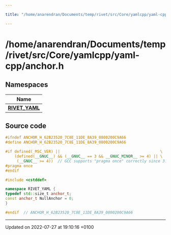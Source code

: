 ```yaml
---

title: "/home/anarendran/Documents/temp/rivet/src/Core/yamlcpp/yaml-cpp/anchor.h"

---
```


# /home/anarendran/Documents/temp/rivet/src/Core/yamlcpp/yaml-cpp/anchor.h



## Namespaces

| Name           |
| -------------- |
| **[RIVET_YAML](http://example.org/namespaces/namespacerivet__yaml/)**  |




## Source code

```cpp
#ifndef ANCHOR_H_62B23520_7C8E_11DE_8A39_0800200C9A66
#define ANCHOR_H_62B23520_7C8E_11DE_8A39_0800200C9A66

#if defined(_MSC_VER) ||                                            \
    (defined(__GNUC__) && (__GNUC__ == 3 && __GNUC_MINOR__ >= 4) || \
     (__GNUC__ >= 4))  // GCC supports "pragma once" correctly since 3.4
#pragma once
#endif

#include <cstddef>

namespace RIVET_YAML {
typedef std::size_t anchor_t;
const anchor_t NullAnchor = 0;
}

#endif  // ANCHOR_H_62B23520_7C8E_11DE_8A39_0800200C9A66
```


-------------------------------

Updated on 2022-07-27 at 19:10:16 +0100

